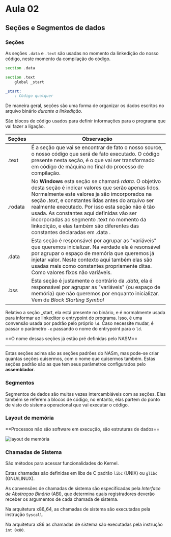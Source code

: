 # Aula 02

## Seções e Segmentos de dados
### Seções
As seções `.data` e `.text` são usadas no momento da linkedição do nosso código, neste momento da compilação do código.

```asm
section .data

section .text
    global _start

_start:
    ; Código qualquer
```
De maneira geral, seções são uma forma de organizar os dados escritos no arquivo binário *durante a linkedição*.

São blocos de código usados para definir informações para o programa que vai fazer a ligação.

| Seções | Observação |
|--------|------------|
| .text  | É a seção que vai se encontrar de fato o nosso source, o nosso código que será de fato executado. O código presente nesta seção, é o que vai ser transformado em código de máquina no final do processo de compilação. |
|.rodata| No **Windows** esta seção se chamará *rdata*. O objetivo desta seção é indicar valores que serão apenas lidos. Normalmente este valores ja são imcorporados na seção *.text*, e constantes lidas antes do arquivo ser realmente executado. Por isso esta seção não é tão usada. As constantes aqui definidas vão ser incorporadas ao segmento .text no momento da linkedição, e elas também são diferentes das constantes declaradas em .data .|
|.data| Esta seção é responsável por agrupar as "variáveis" que queremos inicializar. Na verdade ela é resonsável por agrupar o espaço de memória que queremos já injetar valor. Neste contexto aqui também elas são usadas mais como constantes propriamente ditas. Como valores fixos não variáveis.|
|.bss| Esta seção é justamente o contrário da *.data*, ela é responsável por agrupar as "variáveis" (ou espaço de memória) que não queremos por enquanto inicializar. Vem de *Block Starting Symbol*|

Relativo a seção _start, ela está presente no binário, e é normalmente usada para informar ao linkeditor o entrypoint do programa. Isso, é uma convensão usada por padrão pelo próprio `ld`. Caso necessite mudar, é passar o parâmetro `-e` passando o nome do entrypoint para o `ld`.

==O nome dessas seções já estão pré definidas pelo NASM==
****
Estas seções acima são as seções padrões do NASm, mas pode-se criar quantas seções quisermos, com o nome que quisermos também. Estas seções padrão são as que tem seus parâmetros configurados pelo **assemblador**.

### Segmentos
Segmentos de dados são muitas vezes intercambiáveis com as seções. Elas também se referem a blocos de código, no entanto, elas partem do ponto de visto do sistema operacional que vai executar o código.

### Layout de memória
==Processos não são software em execução, são estruturas de dados==

![layout de memória](https://i.imgur.com/eyK4MZM.png)

### Chamadas de Sistema
São métodos para acessar funcionalidades do Kernel. 

Estas chamadas são definidas em libs de C padrão `libc` (UNIX) ou `glibc` (GNU/LINUX).

As convensões de chamadas de sistema são especificadas pela *Interface de Abstraçao Binária* (ABI), que determina quais registradores deverão receber os argumentos de cada chamada de sistema.

Na arquitetura x86_64, as chamadas de sistema são executadas pela instrução `Syscall`.

Na arquitetura x86 as chamadas de sistema são executadas pela instrução `int 0x80`.
